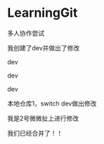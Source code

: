 # LearningGit
多人协作尝试



我创建了dev并做出了修改

dev



dev



dev




本地仓库1，switch dev做出修改

我是2号微微扯上进行修改

我们已经合并了！！
